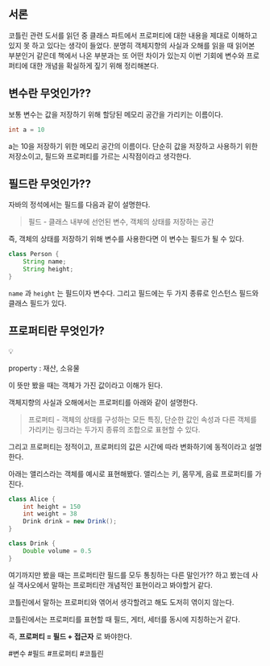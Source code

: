 ## 서론

코틀린 관련 도서를 읽던 중 클래스 파트에서 프로퍼티에 대한 내용을 제대로 이해하고 있지 못 하고 있다는 생각이 들었다. 분명히 객체지향의 사실과 오해를 읽을 때 읽어본 부분인거 같은데 책에서 나온 부분과는 또 어떤 차이가 있는지 이번 기회에 변수와 프로퍼티에 대한 개념을 확실하게 짚기 위해 정리해본다.

## 변수란 무엇인가??

보통 변수는 값을 저장하기 위해 할당된 메모리 공간을 가리키는 이름이다.

```java
int a = 10
```

a는 10을 저장하기 위한 메모리 공간의 이름이다. 단순히 값을 저장하고 사용하기 위한 저장소이고, 필드와 프로퍼티를 가르는 시작점이라고 생각한다.

## 필드란 무엇인가??

자바의 정석에서는 필드를 다음과 같이 설명한다.

> 필드 - 클래스 내부에 선언된 변수, 객체의 상태를 저장하는 공간

즉, 객체의 상태를 저장하기 위해 변수를 사용한다면 이 변수는 필드가 될 수 있다.

```java
class Person {
	String name;
	String height;
}
```

`name` 과 `height` 는 필드이자 변수다. 그리고 필드에는 두 가지 종류로 인스턴스 필드와 클래스 필드가 있다.

## 프로퍼티란 무엇인가?

<aside> 💡

property : 재산, 소유물

</aside>

이 뜻만 봤을 때는 객체가 가진 값이라고 이해가 된다.

객체지향의 사실과 오해에서는 프로퍼티를 아래와 같이 설명한다.

> 프로퍼티 - 객체의 상태를 구성하는 모든 특징, 단순한 값인 속성과 다른 객체를 가리키는 링크라는 두가지 종류의 조합으로 표현할 수 있다.

그리고 프로퍼티는 정적이고, 프로퍼티의 값은 시간에 따라 변화하기에 동적이라고 설명한다.

아래는 앨리스라는 객체를 예시로 표현해봤다. 앨리스는 키, 몸무게, 음료 프로퍼티를 가진다.

```java
class Alice {
	int height = 150
	int weight = 38
	Drink drink = new Drink();
}

class Drink {
	Double volume = 0.5
}
```

여기까지만 봤을 때는 프로퍼티란 필드를 모두 통칭하는 다른 말인가?? 하고 봤는데 사실 객사오에서 말하는 프로퍼티란 개념적인 표현이라고 봐야할거 같다.

코틀린에서 말하는 프로퍼티와 엮어서 생각할려고 해도 도저히 엮이지 않는다.

코틀린에서는 프로퍼티를 표현할 때 필드, 게터, 세터를 동시에 지칭하는거 같다.

즉, **프로퍼티 = 필드 + 접근자** 로 봐야한다.



#변수 #필드 #프로퍼티 #코틀린 